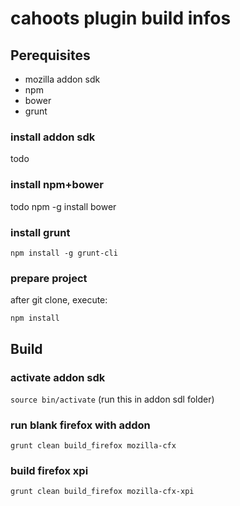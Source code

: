 
# cahoots plugin build infos

## Perequisites

* mozilla addon sdk
* npm
* bower
* grunt

### install addon sdk
todo 

### install npm+bower
todo
npm -g install bower

### install grunt 
`npm install -g grunt-cli`

### prepare project
after git clone, execute: 

`npm install`

## Build

### activate addon sdk
`source bin/activate`
(run this in addon sdl folder)


### run blank firefox with addon
`grunt clean build_firefox mozilla-cfx`

### build firefox xpi
`grunt clean build_firefox mozilla-cfx-xpi`